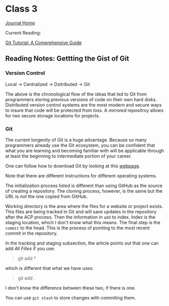 # Class 3

[Journal Home](README.md)  

Current Reading:

[Git Tutorial: A Comprehensive Guide](https://blog.udemy.com/git-tutorial-a-comprehensive-guide/)

## Reading Notes: Gettting the Gist of Git

### Version Control

Local -> Centralized -> Dsitributed -> Git

The above is the chronological flow of the ideas that led to Git from programmers storing previous versions of code on their own hard disks. Distributed version control systems are the most modern and secure ways to insure that code will be protected from loss. A *mirrored* repositroy allows for two secure storage locations for projects.

### Git

The current longevity of Git is a huge advantage. Because so many programmers already use the Git ecosystem, you can be confident that what you are learning and becoming familiar with will be applicable through at least the beginning to intermediate portion of your career.

One can follow how to download Git by looking at this [webpage](https://blog.udemy.com/git-tutorial-a-comprehensive-guide/).

Note that there are different instructions for different operating systems.

The initialization process listed is different than using GitHub as the source of creating a repository. The cloning process, however, is the same but the URL is not the one copied from GitHub.

Working directory is the area where the files for a website or project exists. This files are being tracked in Git and will save updates in the repository after the ACP process. Then the information in `add` to index. Index is the staging location, which I don't know what this means. The final step is the `commit` to the head. This is the process of pointing to the most recent commit in the repository.

In the tracking and staging subsection, the article points out that one can add *All Filies* if you use:

> git add *

which is different that what we have uses:
> git add .

I don't know the difference between these two, if there is one.

You can use `git stash` to store changes with commiting them.
